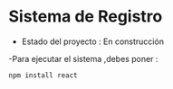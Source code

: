 <h1>Sistema de Registro</h1>

- Estado del proyecto : En construcción

-Para ejecutar el sistema ,debes poner :

```npm install react```

